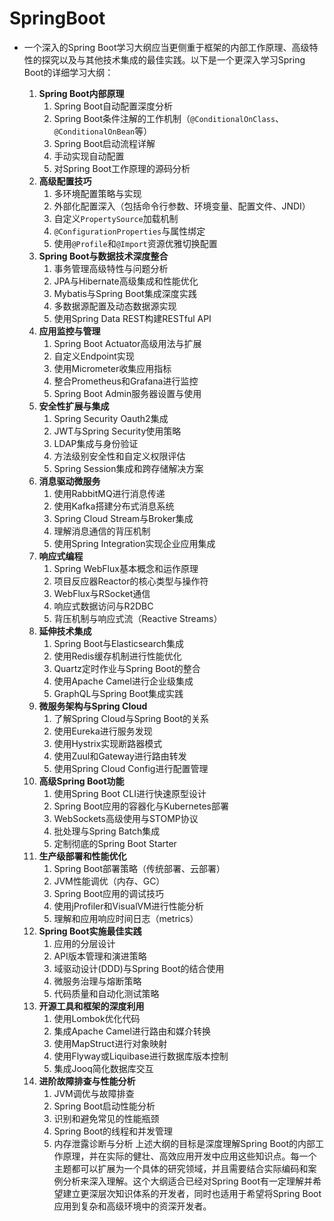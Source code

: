 SpringBoot
=

* 一个深入的Spring Boot学习大纲应当更侧重于框架的内部工作原理、高级特性的探究以及与其他技术集成的最佳实践。以下是一个更深入学习Spring Boot的详细学习大纲：
  
  1. **Spring Boot内部原理**
     1. Spring Boot自动配置深度分析
     2. Spring Boot条件注解的工作机制（`@ConditionalOnClass`、`@ConditionalOnBean`等）
     3. Spring Boot启动流程详解
     4. 手动实现自动配置
     5. 对Spring Boot工作原理的源码分析
  2. **高级配置技巧**
     1. 多环境配置策略与实现
     2. 外部化配置深入（包括命令行参数、环境变量、配置文件、JNDI）
     3. 自定义`PropertySource`加载机制
     4. `@ConfigurationProperties`与属性绑定
     5. 使用`@Profile`和`@Import`资源优雅切换配置
  3. **Spring Boot与数据技术深度整合**
     1. 事务管理高级特性与问题分析
     2. JPA与Hibernate高级集成和性能优化
     3. Mybatis与Spring Boot集成深度实践
     4. 多数据源配置及动态数据源实现
     5. 使用Spring Data REST构建RESTful API
  4. **应用监控与管理**
     1. Spring Boot Actuator高级用法与扩展
     2. 自定义Endpoint实现
     3. 使用Micrometer收集应用指标
     4. 整合Prometheus和Grafana进行监控
     5. Spring Boot Admin服务器设置与使用
  5. **安全性扩展与集成**
     1. Spring Security Oauth2集成
     2. JWT与Spring Security使用策略
     3. LDAP集成与身份验证
     4. 方法级别安全性和自定义权限评估
     5. Spring Session集成和跨存储解决方案
  6. **消息驱动微服务**
     1. 使用RabbitMQ进行消息传递
     2. 使用Kafka搭建分布式消息系统
     3. Spring Cloud Stream与Broker集成
     4. 理解消息通信的背压机制
     5. 使用Spring Integration实现企业应用集成
  7. **响应式编程**
     1. Spring WebFlux基本概念和运作原理
     2. 项目反应器Reactor的核心类型与操作符
     3. WebFlux与RSocket通信
     4. 响应式数据访问与R2DBC
     5. 背压机制与响应式流（Reactive Streams）
  8. **延伸技术集成**
     1. Spring Boot与Elasticsearch集成
     2. 使用Redis缓存机制进行性能优化
     3. Quartz定时作业与Spring Boot的整合
     4. 使用Apache Camel进行企业级集成
     5. GraphQL与Spring Boot集成实践
  9. **微服务架构与Spring Cloud**
     1. 了解Spring Cloud与Spring Boot的关系
     2. 使用Eureka进行服务发现
     3. 使用Hystrix实现断路器模式
     4. 使用Zuul和Gateway进行路由转发
     5. 使用Spring Cloud Config进行配置管理
  10. **高级Spring Boot功能**
      1. 使用Spring Boot CLI进行快速原型设计
      2. Spring Boot应用的容器化与Kubernetes部署
      3. WebSockets高级使用与STOMP协议
      4. 批处理与Spring Batch集成
      5. 定制彻底的Spring Boot Starter
  11. **生产级部署和性能优化**
      1. Spring Boot部署策略（传统部署、云部署）
      2. JVM性能调优（内存、GC）
      3. Spring Boot应用的调试技巧
      4. 使用jProfiler和VisualVM进行性能分析
      5. 理解和应用响应时间日志（metrics）
  12. **Spring Boot实施最佳实践**
      1. 应用的分层设计
      2. API版本管理和演进策略
      3. 域驱动设计(DDD)与Spring Boot的结合使用
      4. 微服务治理与熔断策略
      5. 代码质量和自动化测试策略
  13. **开源工具和框架的深度利用**
      1. 使用Lombok优化代码
      2. 集成Apache Camel进行路由和媒介转换
      3. 使用MapStruct进行对象映射
      4. 使用Flyway或Liquibase进行数据库版本控制
      5. 集成Jooq简化数据库交互
  14. **进阶故障排查与性能分析**
      1. JVM调优与故障排查
      2. Spring Boot启动性能分析
      3. 识别和避免常见的性能瓶颈
      4. Spring Boot的线程和并发管理
      5. 内存泄露诊断与分析
         上述大纲的目标是深度理解Spring Boot的内部工作原理，并在实际的健壮、高效应用开发中应用这些知识点。每一个主题都可以扩展为一个具体的研究领域，并且需要结合实际编码和案例分析来深入理解。这个大纲适合已经对Spring Boot有一定理解并希望建立更深层次知识体系的开发者，同时也适用于希望将Spring Boot应用到复杂和高级环境中的资深开发者。